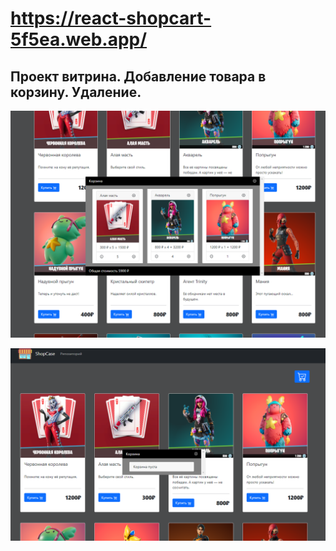 # https://react-shopcart-5f5ea.web.app/

## Проект витрина. Добавление товара в корзину. Удаление.

![Image alt](https://github.com/poring931/react-paid_course-ShopCase/raw/main/2022-02-07_23-49-43.png) 

![Image alt](https://github.com/poring931/react-paid_course-ShopCase/raw/main/2022-02-07_23-49-59.png) 
